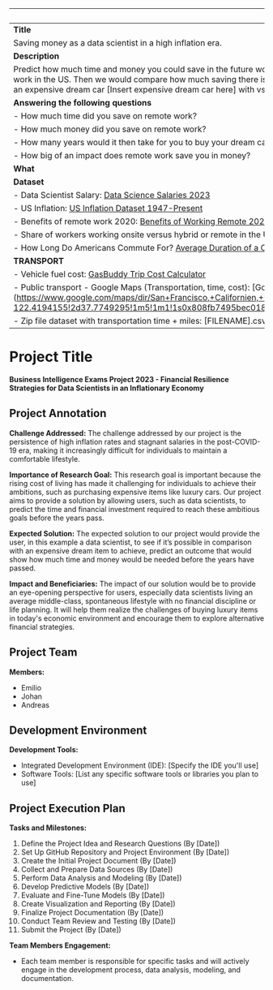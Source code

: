 | Idea 1                                       |
|----------------------------------------------|
| **Title**                                     |
| Saving money as a data scientist in a high inflation era.    |
| **Description**                               |
| Predict how much time and money you could save in the future working as a Data Scientist, doing remote instead of physical work in the US. Firstly, we would see from a data scientist salary how much money and time it would cost to drive to work in the US. Then we would compare how much saving there is by doing remote work at home. Secondly, we would predict the inflation rate in the US, 20 years into the future. Lastly, we would compare how much time it would take to buy an expensive dream car [Insert expensive dream car here] with vs without the savings. Also, we would see how much the salary should increase in the high inflation era.  |
| **Answering the following questions**         |
| - How much time did you save on remote work? |
| - How much money did you save on remote work? |
| - How many years would it then take for you to buy your dream car? |
| - How big of an impact does remote work save you in money? |
| **What**                                      |
| **Dataset**                                   |
| - Data Scientist Salary: [Data Science Salaries 2023](https://www.kaggle.com/datasets/arnabchaki/data-science-salaries-2023/data) |
| - US Inflation: [US Inflation Dataset 1947-Present](https://www.kaggle.com/datasets/pavankrishnanarne/us-inflation-dataset-1947-present) |
| - Benefits of remote work 2020: [Benefits of Working Remote 2020](https://www.statista.com/statistics/1111396/benefits-of-working-remote-2020/) |
| - Share of workers working onsite versus hybrid or remote in the United States from 2019 to 4th quarter 2022: [Hybrid vs. Remote Work in the US](https://www.statista.com/statistics/1356325/hybrid-vs-remote-work-us/) |
| - How Long Do Americans Commute For? [Average Duration of a One-Way Commute](https://www.statista.com/chart/24684/average-duration-of-a-one-way-commute/) |
| **TRANSPORT**                                |
| - Vehicle fuel cost: [GasBuddy Trip Cost Calculator](https://www.gasbuddy.com/tripcostcalculator) |
| - Public transport - Google Maps (Transportation, time, cost): [Google Maps Directions](https://www.google.com/maps/dir/San+Francisco,+Californien,+USA/Mountain+View,+Californien,+USA/@37.6000404,-122.3059393,10.73z/am=t/data=!4m14!4m13!1m5!1m1!1s0x80859a6d00690021:0x4a501367f076adff!2m2!1d-122.4194155!2d37.7749295!1m5!1m1!1s0x808fb7495bec0189:0x7c17d44a466baf9b!2m2!1d-122.0838511!2d37.3860517!3e3?hl=da&entry=ttu |
| - Zip file dataset with transportation time + miles: [FILENAME].csv |

# Project Title

**Business Intelligence Exams Project 2023 - Financial Resilience Strategies for Data Scientists in an Inflationary Economy**

## Project Annotation

**Challenge Addressed:** The challenge addressed by our project is the persistence of high inflation rates and stagnant salaries in the post-COVID-19 era, making it increasingly difficult for individuals to maintain a comfortable lifestyle.

**Importance of Research Goal:** This research goal is important because the rising cost of living has made it challenging for individuals to achieve their ambitions, such as purchasing expensive items like luxury cars. Our project aims to provide a solution by allowing users, such as data scientists, to predict the time and financial investment required to reach these ambitious goals before the years pass.

**Expected Solution:** The expected solution to our project would provide the user, in this example a data scientist, to see if it’s possible in comparison with an expensive dream item to achieve, predict an outcome that would show how much time and money would be needed before the years have passed.

**Impact and Beneficiaries:** The impact of our solution would be to provide an eye-opening perspective for users, especially data scientists living an average middle-class, spontaneous lifestyle with no financial discipline or life planning. It will help them realize the challenges of buying luxury items in today's economic environment and encourage them to explore alternative financial strategies.

## Project Team

**Members:**
- Emilio
- Johan
- Andreas

## Development Environment

**Development Tools:**
- Integrated Development Environment (IDE): [Specify the IDE you'll use]
- Software Tools: [List any specific software tools or libraries you plan to use]

## Project Execution Plan

**Tasks and Milestones:**

1. Define the Project Idea and Research Questions (By [Date])
2. Set Up GitHub Repository and Project Environment (By [Date])
3. Create the Initial Project Document (By [Date])
4. Collect and Prepare Data Sources (By [Date])
5. Perform Data Analysis and Modeling (By [Date])
6. Develop Predictive Models (By [Date])
7. Evaluate and Fine-Tune Models (By [Date])
8. Create Visualization and Reporting (By [Date])
9. Finalize Project Documentation (By [Date])
10. Conduct Team Review and Testing (By [Date])
11. Submit the Project (By [Date])

**Team Members Engagement:**
- Each team member is responsible for specific tasks and will actively engage in the development process, data analysis, modeling, and documentation.

